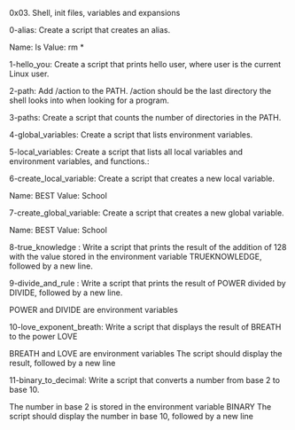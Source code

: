 0x03. Shell, init files, variables and expansions

0-alias: Create a script that creates an alias.

Name: ls
Value: rm *

1-hello_you: Create a script that prints hello user, where user is the current Linux user.


2-path: Add /action to the PATH. /action should be the last directory the shell looks into when looking for a program.


3-paths: Create a script that counts the number of directories in the PATH.


4-global_variables: Create a script that lists environment variables.


5-local_variables: Create a script that lists all local variables and environment variables, and functions.:


6-create_local_variable: Create a script that creates a new local variable.

Name: BEST
Value: School


7-create_global_variable: Create a script that creates a new global variable.

Name: BEST
Value: School

8-true_knowledge : Write a script that prints the result of the addition of 128 with the value stored in the environment variable TRUEKNOWLEDGE, followed by a new line.


9-divide_and_rule : Write a script that prints the result of POWER divided by DIVIDE, followed by a new line.

POWER and DIVIDE are environment variables


10-love_exponent_breath: Write a script that displays the result of BREATH to the power LOVE

BREATH and LOVE are environment variables
The script should display the result, followed by a new line


11-binary_to_decimal: Write a script that converts a number from base 2 to base 10.

The number in base 2 is stored in the environment variable BINARY
The script should display the number in base 10, followed by a new line
